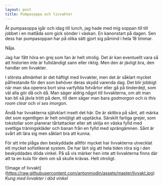 ```yaml
---
layout: post
title: Pumpasoppa och livvakter
---
```


Åt pumpasoppa igår och idag till lunch, jag hade med mig soppan till till jobbet i en matlåda som gick sönder i väskan. En kanonstart på dagen. Sen dess har pumpasoppan har på olika sätt gjort sig påmind i hela 18 timmar. 

Nåja. 

Jag har fått höra en grej som fan är helt otrolig. Det är kan eventuellt vara så att historien inte är fullständigt sann eller riktig. Men den är jävligt bra, den handlar om livvakter. 

I största allmänhet är det häftigt med livvakter, men det är såklart mycket påfrestande för den som behöver deras skydd varenda dag. Det blir jobbigt när man ska operera bort sina varfyllda fotvårtor eller gå på tinderdejt, som väl alla gör då och då. Man säger aldrig något till livvakterna, om att man kan bli så jävla trött på dem, till dem säger man bara <i>godmorgon</i> och <i>is this room clear</i> och <i>vi ses imorgon</i>. 

Ändå har livvakterna självklart insett det här. De är skitbra på sånt, att märka det som egentligen är helt omöjligt att upptäcka. Särskilt farliga grejer, som tokstollar som planerar tårtattacker eller att skilja en väska fylld med svettiga träningskläder och banan från en fylld med sprängämnen. Sånt är svårt att lära sig men såklart bra att kunna. 

För att inte plåga den beskyddade alltför mycket har livvakterna utvecklat ett mycket sofistikerat system. De har lärt sig att hela tiden röra sig i den beskyddades döda vinkel. På så vis märker hen inte att livvakterna finns där att ta en kula för dem om så skulle krävas. Helt otroligt. 

![Image of livvakt]
(https://raw.githubusercontent.com/antonmodin/assets/master/livvakt.jpg)
<i>Kung med livvakter i död vinkel</i>

